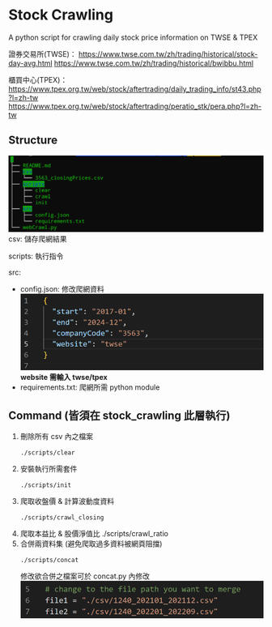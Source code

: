 # Stock Crawling

A python script for crawling daily stock price information on TWSE & TPEX

證券交易所(TWSE)：
https://www.twse.com.tw/zh/trading/historical/stock-day-avg.html
https://www.twse.com.tw/zh/trading/historical/bwibbu.html

櫃買中心(TPEX)：
https://www.tpex.org.tw/web/stock/aftertrading/daily_trading_info/st43.php?l=zh-tw
https://www.tpex.org.tw/web/stock/aftertrading/peratio_stk/pera.php?l=zh-tw

## Structure

![Alt text](./img/image.png)
csv: 儲存爬網結果

scripts: 執行指令

src:

- config.json: 修改爬網資料
  ![Alt text](./img/image-1.png)
  **website 需輸入 twse/tpex**
- requirements.txt: 爬網所需 python module

## Command (皆須在 stock_crawling 此層執行)

1. 刪除所有 csv 內之檔案
   ```
   ./scripts/clear
   ```
2. 安裝執行所需套件
   ```
   ./scripts/init
   ```
3. 爬取收盤價 & 計算波動度資料
   ```
   ./scripts/crawl_closing
   ```
4. 爬取本益比 & 股價淨值比
   ./scripts/crawl_ratio
5. 合併兩資料集 (避免爬取過多資料被網頁阻擋)
   ```
   ./scripts/concat
   ```
   修改欲合併之檔案可於 concat.py 內修改
   ![Alt text](./img/image-2.png)
